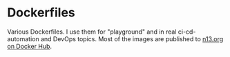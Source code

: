 # Dockerfiles
Various Dockerfiles. I use them for "playground" and in real ci-cd-automation and DevOps topics. Most of the images are published to [n13.org on Docker Hub](https://cloud.docker.com/u/n13org/repository/list).
